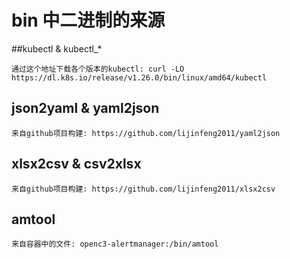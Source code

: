 # bin 中二进制的来源


##kubectl & kubectl_*
```
通过这个地址下载各个版本的kubectl: curl -LO https://dl.k8s.io/release/v1.26.0/bin/linux/amd64/kubectl
```

## json2yaml & yaml2json
```
来自github项目构建: https://github.com/lijinfeng2011/yaml2json
```

## xlsx2csv & csv2xlsx
```
来自github项目构建: https://github.com/lijinfeng2011/xlsx2csv
```

## amtool

```
来自容器中的文件: openc3-alertmanager:/bin/amtool
```
